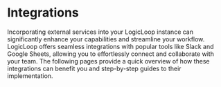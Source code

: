 # Integrations

Incorporating external services into your LogicLoop instance can significantly enhance your capabilities and streamline your workflow. LogicLoop offers seamless integrations with popular tools like Slack and Google Sheets, allowing you to effortlessly connect and collaborate with your team. The following pages provide a quick overview of how these integrations can benefit you and step-by-step guides to their implementation.
